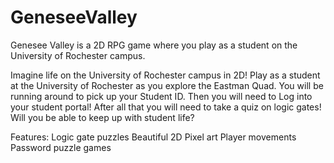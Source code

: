 # GeneseeValley
Genesee Valley is a 2D RPG game where you play as a student on the University of Rochester campus.


Imagine life on the University of Rochester campus in 2D! Play as a student at the University of Rochester as you explore the Eastman Quad. You will be running around to pick up your Student ID. Then you will need to Log into your student portal! After all that you will need to take a quiz on logic gates! Will you be able to keep up with student life?



Features:
Logic gate puzzles
Beautiful 2D Pixel art
Player movements
Password puzzle games
